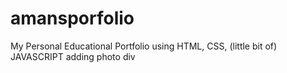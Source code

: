 # amansporfolio 
My Personal Educational Portfolio using HTML, CSS, (little bit of) JAVASCRIPT
adding photo div 
 
